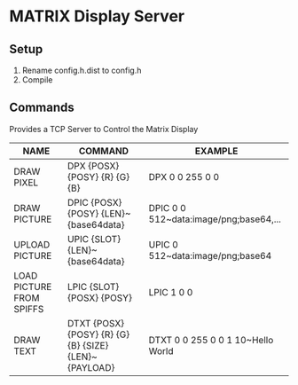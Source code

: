 # MATRIX Display Server

## Setup

1. Rename config.h.dist to config.h
2. Compile

## Commands

Provides a TCP Server to Control the Matrix Display 

NAME |COMMAND | EXAMPLE |  
 -- | --- | ---
DRAW PIXEL | DPX {POSX} {POSY} {R} {G} {B} | DPX 0 0 255 0 0 | Draws Pixel directly to the screen
DRAW PICTURE | DPIC {POSX} {POSY} {LEN}~{base64data} | DPIC 0 0 512~data:image/png;base64,... | Draws Picture directly from Network Stream
UPLOAD PICTURE | UPIC {SLOT} {LEN}~{base64data} | UPIC 0 512~data:image/png;base64 | Uploads Picture to SPIFF of ESP
LOAD PICTURE FROM SPIFFS | LPIC {SLOT} {POSX} {POSY} | LPIC 1 0 0
DRAW TEXT | DTXT {POSX} {POSY} {R} {G} {B} {SIZE} {LEN}~{PAYLOAD} | DTXT 0 0 255 0 0 1 10~Hello World | Draws a text to the screen
